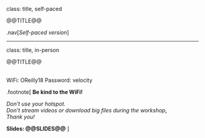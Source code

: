 class: title, self-paced

@@TITLE@@

.nav[*Self-paced version*]

---

class: title, in-person

@@TITLE@@<br/></br>



WiFi: OReilly18
Password: velocity

.footnote[
**Be kind to the WiFi!**<br/>
<!-- *Use the 5G network.* -->
*Don't use your hotspot.*<br/>
*Don't stream videos or download big files during the workshop[.](https://www.youtube.com/watch?v=h16zyxiwDLY)*<br/>
*Thank you!*

**Slides: @@SLIDES@@**
]
